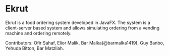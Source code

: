 # Ekrut
Ekrut is a food ordering system developed in JavaFX.
The system is a client-server based system and allows simulating ordering from a vending machine and ordering remotely.

Contributors:
Ofir Sahaf,
Elior Malik,
Bar Malka(@barmalka1419),
Guy Banbo,
Yehuda Bitton,
Bar Matzliah.
